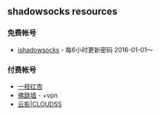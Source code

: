 ## shadowsocks resources

### 免费帐号
- [ishadowsocks](http://www.ishadowsocks.net) - 每6小时更新密码 2016-01-01～

### 付费帐号
- [一枝红杏](http://www.yizhihongxing.com)
- [佛跳墙](http://www.godusevpn.io) - +vpn
- [云影|CLOUDSS](http://www.cloudss.net)

